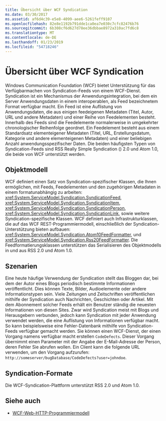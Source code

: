 ```yaml
---
title: Übersicht über WCF Syndication
ms.date: 03/30/2017
ms.assetid: af6d4c39-e5e8-4099-aee6-5261feff9107
ms.openlocfilehash: 82e8e1192b791dde1ca0ea7e030c7cfc82476b76
ms.sourcegitcommit: 6b308cf6d627d78ee36dbbae8972a310ac7fd6c8
ms.translationtype: MT
ms.contentlocale: de-DE
ms.lasthandoff: 01/23/2019
ms.locfileid: "54718246"
---
```

# <a name="wcf-syndication-overview"></a>Übersicht über WCF Syndication
Windows Communication Foundation (WCF) bietet Unterstützung für das Verfügbarmachen von Syndication-Feeds von einem WCF-Dienst. Syndication ist ein Mechanismus der Anwendungsintegration, bei dem ein Server Anwendungsdaten in einem interoperablen, als Feed bezeichnetem Format verfügbar macht. Ein Feed ist eine Auflistung von Anwendungsdaten, die aus einigen feedeigenen Metadaten (Titel, Autor, URL und andere Metadaten) und einer Reihe von Feedelementen besteht. Innerhalb des Feeds sind die Feedelemente normalerweise in umgekehrter chronologischer Reihenfolge geordnet. Ein Feedelement besteht aus einem Standardsatz elementeigener Metadaten (Titel, URL, Erstellungsdatum, Kategorie und andere elementeigenen Metadaten) und einer beliebigen Anzahl anwendungsspezifischer Daten. Die beiden häufigsten Typen von Syndication-Feeds sind RSS Really Simple Syndication () 2.0 und Atom 1.0, die beide von WCF unterstützt werden.  
  
## <a name="object-model"></a>Objektmodell  
 WCF definiert einen Satz von Syndication-spezifischer Klassen, die Ihnen ermöglichen, mit Feeds, Feedelementen und den zugehörigen Metadaten in einem formatunabhängig zu arbeiten: <xref:System.ServiceModel.Syndication.SyndicationFeed>, <xref:System.ServiceModel.Syndication.SyndicationItem>, <xref:System.ServiceModel.Syndication.SyndicationPerson>, <xref:System.ServiceModel.Syndication.SyndicationLink>, sowie weitere Syndication-spezifische Klassen. WCF definiert auch Infrastrukturklassen, die auf das WCF REST-Programmiermodell, einschließlich der Syndication-Unterstützung bieten aufbauen: <xref:System.ServiceModel.Syndication.Atom10FeedFormatter>, und <xref:System.ServiceModel.Syndication.Rss20FeedFormatter>. Die Feedformatierungsklassen unterstützen das Serialisieren des Objektmodells in und aus RSS&#160;2.0 und Atom&#160;1.0.  
  
## <a name="scenarios"></a>Szenarien  
 Eine heute häufige Verwendung der Syndication stellt das Bloggen dar, bei dem der Autor eines Blogs periodisch bestimmte Informationen veröffentlicht. Dies können Texte, Bilder, Audioelemente oder andere Informationstypen sein. Viele Zeitungen und Zeitschriften veröffentlichen mithilfe der Syndication auch Nachrichten, Geschichten oder Artikel. Mit dem Abonnement solcher Feeds erhält ein Benutzer ständig die neuesten Informationen von diesen Sites. Zwar wird Syndication meist mit Blogs und Herausgebern verbunden, jedoch kann Syndication mit jeder Anwendung verwendet werden, die eine Auflistung von Informationen verfügbar macht. So kann beispielsweise eine Fehler-Datenbank mithilfe von Syndication-Feeds verfügbar gemacht werden. Sie können einen WCF-Dienst, der einen Vorgang namens verfügbar macht erstellen `CodeDefects`. Dieser Vorgang übernimmt einen Parameter mit der Angabe der E-Mail-Adresse der Person, deren Fehler Sie abrufen wollen. Ein Client kann die folgende URL verwenden, um den Vorgang aufzurufen: `http://someserver/bugDatabase/CodeDefects?user=johndoe`.  
  
## <a name="syndication-formats"></a>Syndication-Formate  
 Die WCF-Syndication-Plattform unterstützt RSS 2.0 und Atom 1.0.  
  
## <a name="see-also"></a>Siehe auch
- [WCF-Web-HTTP-Programmiermodell](../../../../docs/framework/wcf/feature-details/wcf-web-http-programming-model.md)

